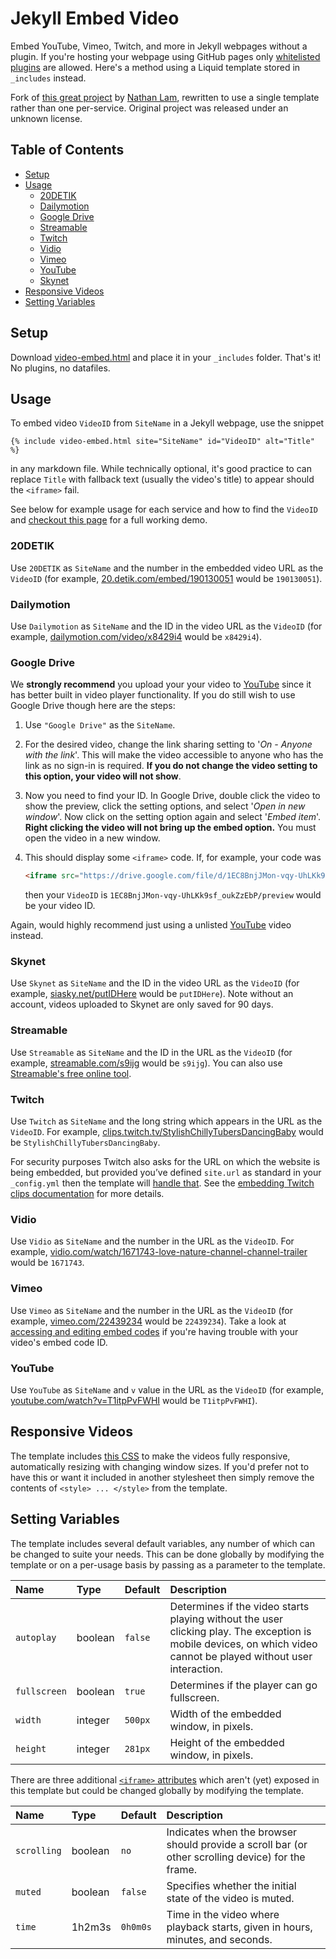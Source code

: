 # Jekyll Embed Video

Embed YouTube, Vimeo, Twitch, and more in Jekyll webpages without a plugin. If you're hosting your webpage using GitHub pages only [whitelisted plugins](https://pages.github.com/versions/) are allowed. Here's a method using a Liquid template stored in `_includes` instead.

Fork of [this great project](https://github.com/nathancy/jekyll-embed-video) by [Nathan Lam](https://www.nathan-lam.com), rewritten to use a single template rather than one per-service. Original project was released under an unknown license.

## Table of Contents

* [Setup](#setup)
* [Usage](#usage)
  * [20DETIK](#20detik)
  * [Dailymotion](#dailymotion)
  * [Google Drive](#google-drive)
  * [Streamable](#streamable)
  * [Twitch](#twitch)
  * [Vidio](#vidio)
  * [Vimeo](#vimeo)
  * [YouTube](#youtube)
  * [Skynet](#skynet)
* [Responsive Videos](#responsive-videos)
* [Setting Variables](#setting-variables)

## Setup

Download [video-embed.html](_includes/video-embed.html) and place it in your `_includes` folder. That's it! No plugins, no datafiles.

## Usage

To embed video `VideoID` from `SiteName` in a Jekyll webpage, use the snippet

```liquid
{% include video-embed.html site="SiteName" id="VideoID" alt="Title" %}
```

in any markdown file. While technically optional, it's good practice to can replace `Title` with fallback text (usually the video's title) to appear should the `<iframe>` fail.

See below for example usage for each service and how to find the `VideoID` and [checkout this page](https://foggalong.github.io/jekyll-embed-video) for a full working demo.

### 20DETIK

Use `20DETIK` as `SiteName` and the number in the embedded video URL as the `VideoID` (for example, [20.detik.com/embed/190130051](https://20.detik.com/embed/190130051) would be `190130051`).

### Dailymotion

Use `Dailymotion` as `SiteName` and the ID in the video URL as the `VideoID` (for example, [dailymotion.com/video/x8429i4](https://dailymotion.com/video/x8429i4) would be `x8429i4`).

### Google Drive

We **strongly recommend** you upload your your video to [YouTube](#youtube) since it has better built in video player functionality. If you do still wish to use Google Drive though here are the steps:

1. Use `"Google Drive"` as the `SiteName`.

2. For the desired video, change the link sharing setting to '_On - Anyone with the link_'. This will make the video accessible to anyone who has the link as no sign-in is required. **If you do not change the video setting to this option, your video will not show**.
  
3. Now you need to find your ID. In Google Drive, double click the video to show the preview, click the setting options, and select '_Open in new window_'. Now click on the setting option again and select '_Embed item_'. **Right clicking the video will not bring up the embed option.** You must open the video in a new window.

4. This should display some `<iframe>` code. If, for example, your code was

   ```html
   <iframe src="https://drive.google.com/file/d/1EC8BnjJMon-vqy-UhLKk9sf_oukZzEbP/preview"></iframe>
   ```

   then your `VideoID` is `1EC8BnjJMon-vqy-UhLKk9sf_oukZzEbP/preview` would be your video ID.

Again, would highly recommend just using a unlisted [YouTube](#youtube) video instead.

### Skynet

Use `Skynet` as `SiteName` and the ID in the video URL as the `VideoID` (for example, [siasky.net/putIDHere](https://siasky.net/putIDHere) would be `putIDHere`). Note without an account, videos uploaded to Skynet are only saved for 90 days.

### Streamable

Use `Streamable` as `SiteName` and the ID in the URL as the `VideoID` (for example, [streamable.com/s9ijg](https://streamable.com/s9ijg) would be `s9ijg`). You can also use [Streamable's free online tool](https://streamable.com/embed-video).

### Twitch

Use `Twitch` as `SiteName` and the long string which appears in the URL as the `VideoID`. For example, [clips.twitch.tv/StylishChillyTubersDancingBaby](https://clips.twitch.tv/StylishChillyTubersDancingBaby) would be `StylishChillyTubersDancingBaby`.

For security purposes Twitch also asks for the URL on which the website is being embedded, but provided you’ve defined `site.url` as standard in your `_config.yml` then the template will [handle that](/_includes/video-embed.html#L61-L70). See the [embedding Twitch clips documentation](https://dev.twitch.tv/docs/embed/video-and-clips/#non-interactive-iframes-for-clips) for more details.

### Vidio

Use `Vidio` as `SiteName` and the number in the URL as the `VideoID`. For example, [vidio.com/watch/1671743-love-nature-channel-channel-trailer](https://vidio.com/watch/1671743-love-nature-channel-channel-trailer) would be `1671743`.

### Vimeo

Use `Vimeo` as `SiteName` and the number in the URL as the `VideoID` (for example, [vimeo.com/22439234](https://vimeo.com/22439234) would be `22439234`). Take a look at [accessing and editing embed codes](https://vimeo.zendesk.com/hc/articles/360000710167-Accessing-and-editing-embed-codes) if you're having trouble with your video's embed code ID.

### YouTube

Use `YouTube` as `SiteName` and `v` value in the URL as the `VideoID` (for example, [youtube.com/watch?v=T1itpPvFWHI](https://youtube.com/watch?v=T1itpPvFWHI) would be `T1itpPvFWHI`).

## Responsive Videos

The template includes [this CSS](_includes/video-embed.html#L41-L58) to make the videos fully responsive, automatically resizing with changing window sizes. If you'd prefer not to have this or want it included in another stylesheet then simply remove the contents of `<style> ... </style>` from the template.

## Setting Variables

The template includes several default variables, any number of which can be changed to suite your needs. This can be done globally by modifying the template or on a per-usage basis by passing as a parameter to the template.

Name         | Type    | Default | Description
:----------- | :------ | :------ | :----------
`autoplay`   | boolean | `false` | Determines if the video starts playing without the user clicking play. The exception is mobile devices, on which video cannot be played without user interaction.
`fullscreen` | boolean | `true`  | Determines if the player can go fullscreen.
`width`      | integer | `500px` | Width of the embedded window, in pixels.
`height`     | integer | `281px` | Height of the embedded window, in pixels.

There are three additional [`<iframe>` attributes](https://developer.mozilla.org/docs/Web/HTML/Element/iframe) which aren't (yet) exposed in this template but could be changed globally by modifying the template.

Name        | Type    | Default  | Description
:---------- | :------ | :------- | :----------
`scrolling` | boolean | `no`     | Indicates when the browser should provide a scroll bar (or other scrolling device) for the frame.
`muted`     | boolean | `false`  | Specifies whether the initial state of the video is muted.
`time`      | 1h2m3s  | `0h0m0s` | Time in the video where playback starts, given in hours, minutes, and seconds.
